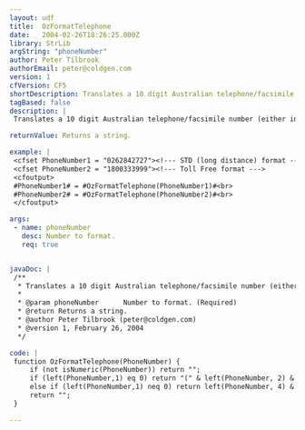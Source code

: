 ```yaml
---
layout: udf
title:  OzFormatTelephone
date:   2004-02-26T18:26:25.000Z
library: StrLib
argString: "phoneNumber"
author: Peter Tilbrook
authorEmail: peter@coldgen.com
version: 1
cfVersion: CF5
shortDescription: Translates a 10 digit Australian telephone/facsimile number (either in STD or Toll Free format) into an Australian formatted telephone number.
tagBased: false
description: |
 Translates a 10 digit Australian telephone/facsimile number (either in STD or Toll Free format) into an Australian formatted telephone number.

returnValue: Returns a string.

example: |
 <cfset PhoneNumber1 = "0262842727"><!--- STD (long distance) format --->
 <cfset PhoneNumber2 = "1800333999"><!--- Toll Free format --->
 <cfoutput>
 #PhoneNumber1# = #OzFormatTelephone(PhoneNumber1)#<br>
 #PhoneNumber2# = #OzFormatTelephone(PhoneNumber2)#<br>
 </cfoutput>

args:
 - name: phoneNumber
   desc: Number to format.
   req: true


javaDoc: |
 /**
  * Translates a 10 digit Australian telephone/facsimile number (either in STD or Toll Free format) into an Australian formatted telephone number.
  * 
  * @param phoneNumber      Number to format. (Required)
  * @return Returns a string. 
  * @author Peter Tilbrook (peter@coldgen.com) 
  * @version 1, February 26, 2004 
  */

code: |
 function OzFormatTelephone(PhoneNumber) {
     if (not isNumeric(PhoneNumber)) return "";
     if (left(PhoneNumber,1) eq 0) return "(" & left(PhoneNumber, 2) & ")&nbsp;" & mid(PhoneNumber, 4, 4) & "-" & right(PhoneNumber, 4);
     else if (left(PhoneNumber,1) neq 0) return left(PhoneNumber, 4) & "-" & mid(PhoneNumber, 3, 3) & "-" & right(PhoneNumber, 3);
     return "";
 }

---
```


